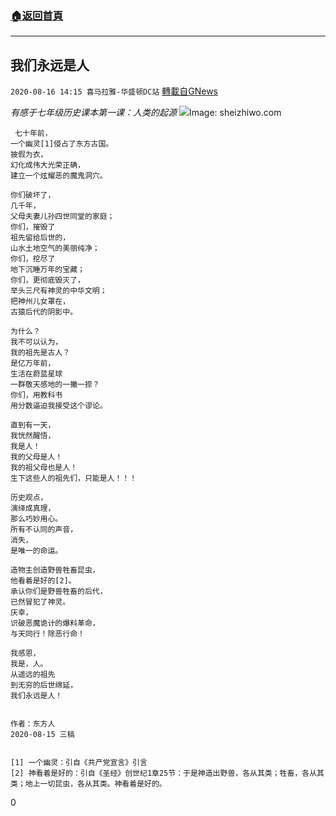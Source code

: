 ###  [:house:返回首頁](https://github.com/ourhimalayas/txt)
---

## 我们永远是人
`2020-08-16 14:15 喜马拉雅-华盛顿DC站` [轉載自GNews](https://gnews.org/zh-hant/299731/)

*有感于七年级历史课本第一课：人类的起源*
![](https://s3.amazonaws.com/gnews-media-offload/wp-content/uploads/2020/08/16140624/%E7%94%9F%E5%91%BD%E6%98%AF%E4%BB%80%E4%B9%882-e1597601247237.jpg)Image: sheizhiwo.com


```
 七十年前，
一个幽灵[1]侵占了东方古国。
披假为衣，
幻化成伟大光荣正确，
建立一个炫耀恶的魔鬼洞穴。
 
你们破坏了，
几千年，
父母夫妻儿孙四世同堂的家庭；
你们，摧毁了
祖先留给后世的，
山水土地空气的美丽纯净；
你们，挖尽了
地下沉睡万年的宝藏；
你们，更彻底毁灭了，
举头三尺有神灵的中华文明；
把神州儿女罩在，
古猿后代的阴影中。
 
为什么？
我不可以认为，
我的祖先是古人？
是亿万年前，
生活在蔚蓝星球
一群敬天感地的一撇一捺？
你们，用教科书
用分数逼迫我接受这个谬论。
 
直到有一天，
我恍然醒悟，
我是人！
我的父母是人！
我的祖父母也是人！
生下这些人的祖先们，只能是人！！！
 
历史观点，
演绎成真理，
那么巧妙用心。
所有不认同的声音，
消失，
是唯一的命运。
 
造物主创造野兽牲畜昆虫，
他看着是好的[2]。
承认你们是野兽牲畜的后代，
已然冒犯了神灵。
庆幸，
识破恶魔诡计的爆料革命，
与天同行！除恶行命！
 
我感恩，
我是，人。
从遥远的祖先
到无穷的后世绵延，
我们永远是人！
 
 
作者：东方人
2020-08-15 三稿


[1] 一个幽灵：引自《共产党宣言》引言
[2] 神看着是好的：引自《圣经》创世纪1章25节：于是神造出野兽，各从其类；牲畜，各从其类；地上一切昆虫，各从其类。神看着是好的。
```



0
